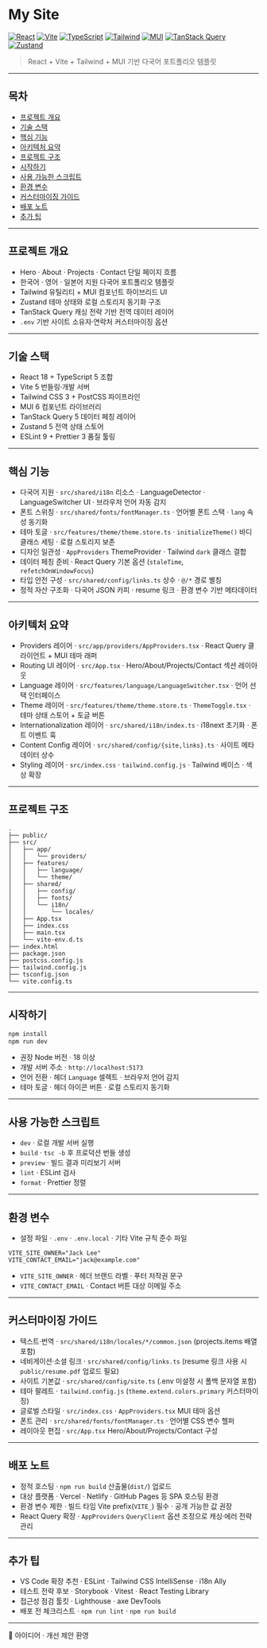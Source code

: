 # My Site

[![React](https://img.shields.io/badge/React-18-61DAFB)](https://react.dev/)
[![Vite](https://img.shields.io/badge/Vite-5-646CFF)](https://vitejs.dev/)
[![TypeScript](https://img.shields.io/badge/TypeScript-5-3178C6)](https://www.typescriptlang.org/)
[![Tailwind](https://img.shields.io/badge/Tailwind-3-06B6D4)](https://tailwindcss.com/)
[![MUI](https://img.shields.io/badge/MUI-6-007FFF)](https://mui.com/)
[![TanStack Query](https://img.shields.io/badge/TanStack%20Query-5-FF4154)](https://tanstack.com/query)
[![Zustand](https://img.shields.io/badge/Zustand-5-000000)](https://github.com/pmndrs/zustand)

> React + Vite + Tailwind + MUI 기반 다국어 포트폴리오 템플릿

---

## 목차

- [프로젝트 개요](#프로젝트-개요)
- [기술 스택](#기술-스택)
- [핵심 기능](#핵심-기능)
- [아키텍처 요약](#아키텍처-요약)
- [프로젝트 구조](#프로젝트-구조)
- [시작하기](#시작하기)
- [사용 가능한 스크립트](#사용-가능한-스크립트)
- [환경 변수](#환경-변수)
- [커스터마이징 가이드](#커스터마이징-가이드)
- [배포 노트](#배포-노트)
- [추가 팁](#추가-팁)

---

## 프로젝트 개요

- Hero · About · Projects · Contact 단일 페이지 흐름
- 한국어 · 영어 · 일본어 지원 다국어 포트폴리오 템플릿
- Tailwind 유틸리티 + MUI 컴포넌트 하이브리드 UI
- Zustand 테마 상태와 로컬 스토리지 동기화 구조
- TanStack Query 캐싱 전략 기반 전역 데이터 레이어
- `.env` 기반 사이트 소유자·연락처 커스터마이징 옵션

---

## 기술 스택

- React 18 + TypeScript 5 조합
- Vite 5 번들링·개발 서버
- Tailwind CSS 3 + PostCSS 파이프라인
- MUI 6 컴포넌트 라이브러리
- TanStack Query 5 데이터 페칭 레이어
- Zustand 5 전역 상태 스토어
- ESLint 9 + Prettier 3 품질 툴링

---

## 핵심 기능

- 다국어 지원 · `src/shared/i18n` 리소스 · LanguageDetector · LanguageSwitcher UI · 브라우저 언어 자동 감지
- 폰트 스위칭 · `src/shared/fonts/fontManager.ts` · 언어별 폰트 스택 · `lang` 속성 동기화
- 테마 토글 · `src/features/theme/theme.store.ts` · `initializeTheme()` 바디 클래스 세팅 · 로컬 스토리지 보존
- 디자인 일관성 · `AppProviders` ThemeProvider · Tailwind `dark` 클래스 결합
- 데이터 페칭 준비 · React Query 기본 옵션 (`staleTime`, `refetchOnWindowFocus`)
- 타입 안전 구성 · `src/shared/config/links.ts` 상수 · `@/*` 경로 별칭
- 정적 자산 구조화 · 다국어 JSON 카피 · resume 링크 · 환경 변수 기반 메타데이터

---

## 아키텍처 요약

- Providers 레이어 · `src/app/providers/AppProviders.tsx` · React Query 클라이언트 + MUI 테마 래퍼
- Routing UI 레이어 · `src/App.tsx` · Hero/About/Projects/Contact 섹션 레이아웃
- Language 레이어 · `src/features/language/LanguageSwitcher.tsx` · 언어 선택 인터페이스
- Theme 레이어 · `src/features/theme/theme.store.ts` · `ThemeToggle.tsx` · 테마 상태 스토어 + 토글 버튼
- Internationalization 레이어 · `src/shared/i18n/index.ts` · i18next 초기화 · 폰트 이벤트 훅
- Content Config 레이어 · `src/shared/config/{site,links}.ts` · 사이트 메타데이터 상수
- Styling 레이어 · `src/index.css` · `tailwind.config.js` · Tailwind 베이스 · 색상 확장

---

## 프로젝트 구조

```
.
├── public/
├── src/
│   ├── app/
│   │   └── providers/
│   ├── features/
│   │   ├── language/
│   │   └── theme/
│   ├── shared/
│   │   ├── config/
│   │   ├── fonts/
│   │   └── i18n/
│   │       └── locales/
│   ├── App.tsx
│   ├── index.css
│   ├── main.tsx
│   └── vite-env.d.ts
├── index.html
├── package.json
├── postcss.config.js
├── tailwind.config.js
├── tsconfig.json
└── vite.config.ts
```

---

## 시작하기

```bash
npm install
npm run dev
```

- 권장 Node 버전 · 18 이상
- 개발 서버 주소 · `http://localhost:5173`
- 언어 전환 · 헤더 `Language` 셀렉트 · 브라우저 언어 감지
- 테마 토글 · 헤더 아이콘 버튼 · 로컬 스토리지 동기화

---

## 사용 가능한 스크립트

- `dev` · 로컬 개발 서버 실행
- `build` · `tsc -b` 후 프로덕션 번들 생성
- `preview` · 빌드 결과 미리보기 서버
- `lint` · ESLint 검사
- `format` · Prettier 정렬

---

## 환경 변수

- 설정 파일 · `.env` · `.env.local` · 기타 Vite 규칙 준수 파일

```env
VITE_SITE_OWNER="Jack Lee"
VITE_CONTACT_EMAIL="jack@example.com"
```

- `VITE_SITE_OWNER` · 헤더 브랜드 라벨 · 푸터 저작권 문구
- `VITE_CONTACT_EMAIL` · Contact 버튼 대상 이메일 주소

---

## 커스터마이징 가이드

- 텍스트·번역 · `src/shared/i18n/locales/*/common.json` (projects.items 배열 포함)
- 네비게이션·소셜 링크 · `src/shared/config/links.ts` (resume 링크 사용 시 `public/resume.pdf` 업로드 필요)
- 사이트 기본값 · `src/shared/config/site.ts` (.env 미설정 시 폴백 문자열 포함)
- 테마 팔레트 · `tailwind.config.js` (`theme.extend.colors.primary` 커스터마이징)
- 글로벌 스타일 · `src/index.css` · `AppProviders.tsx` MUI 테마 옵션
- 폰트 관리 · `src/shared/fonts/fontManager.ts` · 언어별 CSS 변수 헬퍼
- 레이아웃 편집 · `src/App.tsx` Hero/About/Projects/Contact 구성

---

## 배포 노트

- 정적 호스팅 · `npm run build` 산출물(`dist/`) 업로드
- 대상 플랫폼 · Vercel · Netlify · GitHub Pages 등 SPA 호스팅 환경
- 환경 변수 제한 · 빌드 타임 Vite prefix(`VITE_`) 필수 · 공개 가능한 값 권장
- React Query 확장 · `AppProviders` `QueryClient` 옵션 조정으로 캐싱·에러 전략 관리

---

## 추가 팁

- VS Code 확장 추천 · ESLint · Tailwind CSS IntelliSense · i18n Ally
- 테스트 전략 후보 · Storybook · Vitest · React Testing Library
- 접근성 점검 툴킷 · Lighthouse · axe DevTools
- 배포 전 체크리스트 · `npm run lint` · `npm run build`

---

🌟 아이디어 · 개선 제안 환영
